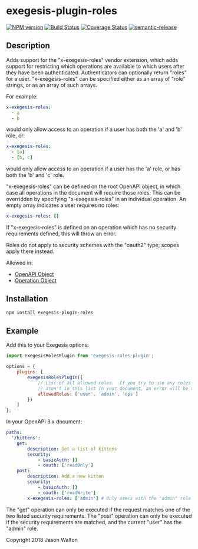 # exegesis-plugin-roles

[![NPM version](https://badge.fury.io/js/exegesis-plugin-roles.svg)](https://npmjs.org/package/exegesis-plugin-roles)
[![Build Status](https://travis-ci.org/exegesis-js/exegesis-plugin-roles.svg)](https://travis-ci.org/exegesis-js/exegesis-plugin-roles)
[![Coverage Status](https://coveralls.io/repos/exegesis-js/exegesis-plugin-roles/badge.svg)](https://coveralls.io/r/exegesis-js/exegesis-plugin-roles)
[![semantic-release](https://img.shields.io/badge/%20%20%F0%9F%93%A6%F0%9F%9A%80-semantic--release-e10079.svg)](https://github.com/semantic-release/semantic-release)

## Description

Adds support for the "x-exegesis-roles" vendor extension, which adds support for
restricting which operations are available to which users after they have been
authenticated.  Authenticators can optionally return "roles" for a user.
"x-exegesis-roles" can be specified either as an array of "role" strings, or as
an array of such arrays.

For example:

```yaml
x-exegesis-roles:
  - a
  - b
```

would only allow access to an operation if a user has both the 'a' and 'b'
role, or:

```yaml
x-exegesis-roles:
  - [a]
  - [b, c]
```

would only allow access to an operation if a user has the 'a' role, or has
both the 'b' and 'c' role.

"x-exegesis-roles" can be defined on the root OpenAPI object, in which case
all operations in the document will require those roles.  This can be overridden
by specifying "x-exegesis-roles" in an individual operation.  An empty array
indicates a user requires no roles:

```yaml
x-exegesis-roles: []
```

If "x-exegesis-roles" is defined on an operation which has no security
requirements defined, this will throw an error.

Roles do not apply to security schemes with the "oauth2" type; scopes apply
there instead.

Allowed in:

* [OpenAPI Object](https://github.com/OAI/OpenAPI-Specification/blob/master/versions/3.0.1.md#oasObject)
* [Operation Object](https://github.com/OAI/OpenAPI-Specification/blob/master/versions/3.0.1.md#operationObject)

## Installation

```sh
npm install exegesis-plugin-roles
```

## Example

Add this to your Exegesis options:

```js
import exegesisRolesPlugin from 'exegesis-roles-plugin';

options = {
    plugins: [
        exegesisRolesPlugin({
            // List of all allowed roles.  If you try to use any roles that
            // aren't in this list in your document, an error will be thrown.
            allowedRoles: ['user', 'admin', 'ops']
        })
    ]
};
```

In your OpenAPI 3.x document:

```yaml
paths:
  '/kittens':
    get:
        description: Get a list of kittens
        security:
            - basicAuth: []
            - oauth: ['readOnly']
    post:
        description: Add a new kitten
        security:
            - basicAuth: []
            - oauth: ['readWrite']
        x-exegesis-roles: ['admin'] # Only users with the "admin" role may call this.
```

The "get" operation can only be executed if the request matches one of the two
listed security requirements.  The "post" operation can only be executed if
the security requirements are matched, and the current "user" has the "admin"
role.

Copyright 2018 Jason Walton